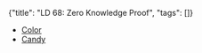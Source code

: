 {"title": "LD 68: Zero Knowledge Proof", "tags": []}
* [Color](https://en.wikipedia.org/wiki/Zero-knowledge_proof#Two_balls_and_the_colour-blind_friend)
* [Candy](https://hackernoon.com/eli5-zero-knowledge-proof-78a276db9eff)

